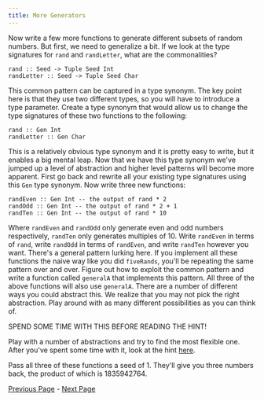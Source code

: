 ```yaml
---
title: More Generators
---
```


Now write a few more functions to generate different subsets of random
numbers.  But first, we need to generalize a bit.  If we look at the type
signatures for `rand` and `randLetter`, what are the commonalities?

    rand :: Seed -> Tuple Seed Int
    randLetter :: Seed -> Tuple Seed Char

This common pattern can be captured in a type synonym. The key point here is that
they use two different types, so you will have to introduce a type parameter.
Create a type synonym that would allow us to change the type signatures of these
two functions to the following:

    rand :: Gen Int
    randLetter :: Gen Char

This is a relatively obvious type synonym and it is pretty easy to write, but it
enables a big mental leap. Now that we have this type synonym we've jumped up a
level of abstraction and higher level patterns will become more apparent. First
go back and rewrite all your existing type signatures using this `Gen` type
synonym. Now write three new functions:

    randEven :: Gen Int -- the output of rand * 2
    randOdd :: Gen Int -- the output of rand * 2 + 1
    randTen :: Gen Int -- the output of rand * 10

Where `randEven` and `randOdd` only generate even and odd numbers respectively,
`randTen` only generates multiples of 10.  Write `randEven` in terms of `rand`,
write `randOdd` in terms of `randEven`, and write `randTen` however you want.
There's a general pattern lurking here.  If you implement all these functions
the naive way like you did `fiveRands`, you'll be repeating the same pattern
over and over.  Figure out how to exploit the common pattern and write a
function called `generalA` that implements this pattern.  All three of the above
functions will also use `generalA`.  There are a number of different ways you
could abstract this.  We realize that you may not pick the right abstraction.
Play around with as many different possibilities as you can think of.

SPEND SOME TIME WITH THIS BEFORE READING THE HINT!

Play with a number of abstractions and try to find the most flexible one.  After
you've spent some time with it, look at the hint [here](ex1-3hint.html).

Pass all three of these functions a seed of 1.  They'll give you three numbers
back, the product of which is 1835942764.

[Previous Page](ex1-2.html) - [Next Page](ex1-4.html)
